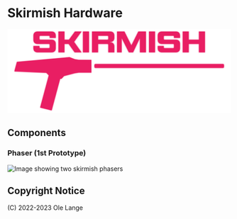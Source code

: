 # Skirmish Hardware

![Skirmish Logo - Showing the Text Skirmish and a phaser](https://raw.githubusercontent.com/skrmsh/skirmish-assets/main/logo/Logo_TextUnderlinedNoBackground.svg)

## Components

### Phaser (1st Prototype)
![Image showing two skirmish phasers](phaser-proto-v1/photos/IMG_1843.PNG)


## Copyright Notice
(C) 2022-2023 Ole Lange